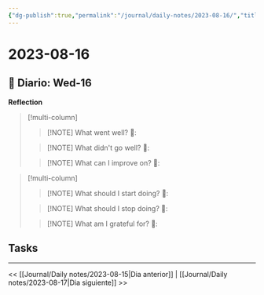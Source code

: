```yaml
---
{"dg-publish":true,"permalink":"/journal/daily-notes/2023-08-16/","title":"2023-08-16","tags":["Daily"],"noteIcon":"","created":"2023-08-16T09:50:53.217-05:00","updated":"2023-08-16T10:05:09.561-05:00"}
---
```



# 2023-08-16

## 📅 Diario: Wed-16

**Reflection**

> [!multi-column]
> 
> > [!NOTE] What went well?
> > 💭: 
> 
> > [!NOTE] What didn't go well?
> > 💭:
> 
> > [!NOTE] What can I improve on?
> > 💭:
> 

> [!multi-column]
> 
> > [!NOTE] What should I start doing?
> > 💭:
> 
> > [!NOTE] What should I stop doing?
> > 💭:
> 
> > [!NOTE] What am I grateful for?
> > 💭:
> 

## Tasks

- - - 

<< [[Journal/Daily notes/2023-08-15\|Dia anterior]] | [[Journal/Daily notes/2023-08-17\|Dia siguiente]] >>
